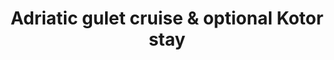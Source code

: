 ---
category: mediterranean
title: Adriatic gulet cruise & optional Kotor stay
class: adriatic-gulet-cruise-and-optional-kotor-stay
cruiseline: A half-board Adriatic gulet cruise to Dubrovnik and optional Kotor hotel stay, with all travel
price: 549
nights: 7
cruise-url: https://www.secretescapes.com/adriatic-gulet-cruise-and-optional-kotor-stay-montenegro-and-southern-croatia/sale?utm_source=SE&utm_medium=hub_offer&utm_campaign=cruise_20160301
---